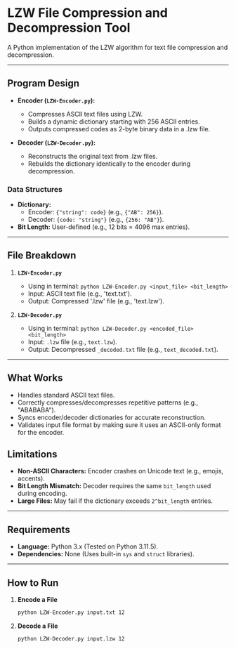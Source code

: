 # LZW File Compression and Decompression Tool

A Python implementation of the LZW algorithm for text file compression and decompression.

---

## Program Design
- **Encoder (`LZW-Encoder.py`):**  
  - Compresses ASCII text files using LZW.  
  - Builds a dynamic dictionary starting with 256 ASCII entries.  
  - Outputs compressed codes as 2-byte binary data in a .lzw file.  

- **Decoder (`LZW-Decoder.py`):**  
  - Reconstructs the original text from .lzw files.  
  - Rebuilds the dictionary identically to the encoder during decompression.  

### Data Structures
- **Dictionary:**  
  - Encoder: `{"string": code}` (e.g., `{"AB": 256}`).  
  - Decoder: `{code: "string"}` (e.g., `{256: "AB"}`).  
- **Bit Length:** User-defined (e.g., 12 bits = 4096 max entries).  

---

## File Breakdown
1. **`LZW-Encoder.py`**  
   - Using in terminal: `python LZW-Encoder.py <input_file> <bit_length>`  
   - Input: ASCII text file (e.g., 'text.txt').  
   - Output: Compressed '.lzw' file (e.g., 'text.lzw').  

2. **`LZW-Decoder.py`**  
   - Using in terminal: `python LZW-Decoder.py <encoded_file> <bit_length>`  
   - Input: `.lzw` file (e.g., `text.lzw`).  
   - Output: Decompressed `_decoded.txt` file (e.g., `text_decoded.txt`).  

---

## What Works
- Handles standard ASCII text files.  
- Correctly compresses/decompresses repetitive patterns (e.g., "ABABABA").  
- Syncs encoder/decoder dictionaries for accurate reconstruction.  
- Validates input file format by making sure it uses an ASCII-only format for the encoder.

## Limitations
- **Non-ASCII Characters:** Encoder crashes on Unicode text (e.g., emojis, accents).  
- **Bit Length Mismatch:** Decoder requires the same `bit_length` used during encoding.  
- **Large Files:** May fail if the dictionary exceeds `2^bit_length` entries.

---

## Requirements
- **Language:** Python 3.x (Tested on Python 3.11.5).  
- **Dependencies:** None (Uses built-in `sys` and `struct` libraries).  

---

## How to Run
1. **Encode a File**  
   ```bash
   python LZW-Encoder.py input.txt 12
2. **Decode a File**  
   ```bash
   python LZW-Decoder.py input.lzw 12
